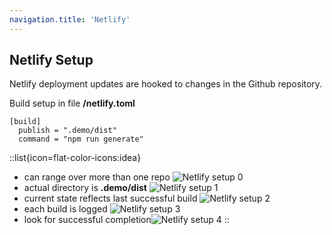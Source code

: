```yaml
---
navigation.title: 'Netlify'
---
```


## Netlify Setup

Netlify deployment updates are hooked to changes in the Github repository.

Build setup in file **/netlify.toml**

```(yaml)
[build]
  publish = ".demo/dist"
  command = "npm run generate"

```

::list{icon=flat-color-icons:idea}
- can range over more than one repo ![Netlify setup 0](/img/netlify_00.png)
- actual directory is **.demo/dist** ![Netlify setup 1](/img/netlify_01.png)
- current state reflects last successful build ![Netlify setup 2](/img/netlify_02.png)
- each build is logged ![Netlify setup 3](/img/netlify_03.png)
- look for successful completion![Netlify setup 4](/img/netlify_04.png)
::